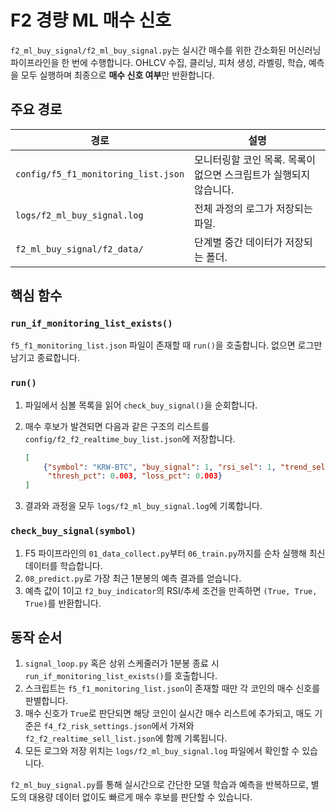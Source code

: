 # F2 경량 ML 매수 신호

`f2_ml_buy_signal/f2_ml_buy_signal.py`는 실시간 매수를 위한 간소화된 머신러닝 파이프라인을 한 번에 수행합니다.
OHLCV 수집, 클리닝, 피처 생성, 라벨링, 학습, 예측을 모두 실행하며 최종으로 **매수 신호 여부**만 반환합니다.

## 주요 경로

| 경로 | 설명 |
| --- | --- |
| `config/f5_f1_monitoring_list.json` | 모니터링할 코인 목록. 목록이 없으면 스크립트가 실행되지 않습니다. |
| `logs/f2_ml_buy_signal.log` | 전체 과정의 로그가 저장되는 파일. |
| `f2_ml_buy_signal/f2_data/` | 단계별 중간 데이터가 저장되는 폴더. |

## 핵심 함수

### `run_if_monitoring_list_exists()`
`f5_f1_monitoring_list.json` 파일이 존재할 때 `run()`을 호출합니다. 없으면 로그만 남기고 종료합니다.

### `run()`
1. 파일에서 심볼 목록을 읽어 `check_buy_signal()`을 순회합니다.
2. 매수 후보가 발견되면 다음과 같은 구조의 리스트를 `config/f2_f2_realtime_buy_list.json`에 저장합니다.

   ```json
   [
       {"symbol": "KRW-BTC", "buy_signal": 1, "rsi_sel": 1, "trend_sel": 1,
        "thresh_pct": 0.003, "loss_pct": 0.003}
   ]
   ```

3. 결과와 과정을 모두 `logs/f2_ml_buy_signal.log`에 기록합니다.

### `check_buy_signal(symbol)`
1. F5 파이프라인의 `01_data_collect.py`부터 `06_train.py`까지를 순차 실행해 최신 데이터를 학습합니다.
2. `08_predict.py`로 가장 최근 1분봉의 예측 결과를 얻습니다.
3. 예측 값이 1이고 `f2_buy_indicator`의 RSI/추세 조건을 만족하면 `(True, True, True)`를 반환합니다.

## 동작 순서

1. `signal_loop.py` 혹은 상위 스케줄러가 1분봉 종료 시 `run_if_monitoring_list_exists()`를 호출합니다.
2. 스크립트는 `f5_f1_monitoring_list.json`이 존재할 때만 각 코인의 매수 신호를 판별합니다.
3. 매수 신호가 `True`로 판단되면 해당 코인이 실시간 매수 리스트에 추가되고, 매도 기준은 `f4_f2_risk_settings.json`에서 가져와 `f2_f2_realtime_sell_list.json`에 함께 기록됩니다.
4. 모든 로그와 저장 위치는 `logs/f2_ml_buy_signal.log` 파일에서 확인할 수 있습니다.

`f2_ml_buy_signal.py`를 통해 실시간으로 간단한 모델 학습과 예측을 반복하므로, 별도의 대용량 데이터 없이도 빠르게 매수 후보를 판단할 수 있습니다.
